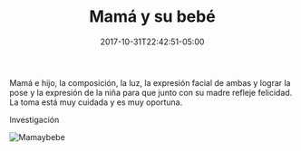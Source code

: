 ﻿---
title: "Mamá y su bebé"
description: "Mamá y su bebé"
slug: "v"
image: pic09.jpg
keywords: ""
categories: 
    - ""
    - ""
date: 2017-10-31T22:42:51-05:00
draft: false
---
Mamá e hijo, la composición, la luz, la expresión facial de ambas y lograr la pose y la expresión de la niña para que junto con su madre refleje felicidad. La toma está muy cuidada y es muy oportuna.

Investigación 

![Mamaybebe](https://claudiaguerreros.github.io/juliososa/img/pic09.jpg)
